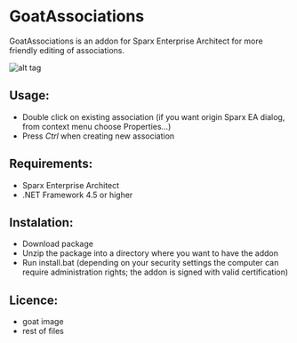 # GoatAssociations

GoatAssociations is an addon for Sparx Enterprise Architect for more friendly editing of associations.

![alt tag](http://rydval.cz/res/GitHub/GoatAssociations/GoatAssociations.png)

## Usage:
* Double click on existing association (if you want origin Sparx EA dialog, from context menu choose Properties…)
* Press *Ctrl* when creating new association

## Requirements:
* Sparx Enterprise Architect
* .NET Framework 4.5 or higher

## Instalation:
* Download package
* Unzip the package into a directory where you want to have the addon
* Run install.bat (depending on your security settings the computer can require administration rights; the addon is signed with valid certification)

## Licence:
* goat image
* rest of files
